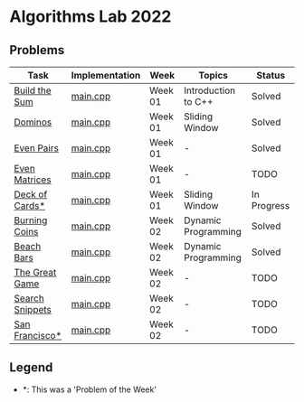 # Algorithms Lab 2022

## Problems

| Task                                                               | Implementation                                          | Week    | Topics              | Status      |
|--------------------------------------------------------------------|---------------------------------------------------------|---------|---------------------|-------------|
| [Build the Sum](week01-intro/build_the_sum/build_the_sum.pdf)      | [main.cpp](week01-intro/build_the_sum/src/main.cpp)     | Week 01 | Introduction to C++ | Solved      |
| [Dominos](week01-intro/dominos/dominoes.pdf)                       | [main.cpp](week01-intro/dominos/src/main.cpp)           | Week 01 | Sliding Window      | Solved      |
| [Even Pairs](week01-intro/even_pairs/even_pairs.pdf)               | [main.cpp](week01-intro/even_pairs/src/main.cpp)        | Week 01 | -                   | Solved      |
| [Even Matrices](week01-intro/even_matrices/even_matrices.pdf)      | [main.cpp](week01-intro/even_matrices/src/main.cpp)     | Week 01 | -                   | TODO        |
| [Deck of Cards*](week01-intro/pow_deck_of_cards/deck_of_cards.pdf) | [main.cpp](week01-intro/pow_deck_of_cards/src/main.cpp) | Week 01 | Sliding Window      | In Progress |
| [Burning Coins](week02-dp/burning_coins/burning_coins.pdf)         | [main.cpp](week02-dp/burning_coins/src/main.cpp)        | Week 02 | Dynamic Programming | Solved      |
| [Beach Bars](week02-dp/beach_bars/beach_bars.pdf)                  | [main.cpp](week02-dp/beach_bars/src/main.cpp)           | Week 02 | Dynamic Programming | Solved      |
| [The Great Game](week02-dp/the_great_game/the_great_game.pdf)      | [main.cpp](week02-dp/the_great_game/src/main.cpp)       | Week 02 | -                   | TODO        |
| [Search Snippets](week02-dp/search_snippets/search_snippets.pdf)   | [main.cpp](week02-dp/search_snippets/src/main.cpp)      | Week 02 | -                   | TODO        |
| [San Francisco*](week02-dp/pow_san_francisco/san_francisco.pdf)    | [main.cpp](week02-dp/pow_san_francisco/src/main.cpp)    | Week 02 | -                   | TODO        |

## Legend
- *: This was a 'Problem of the Week'